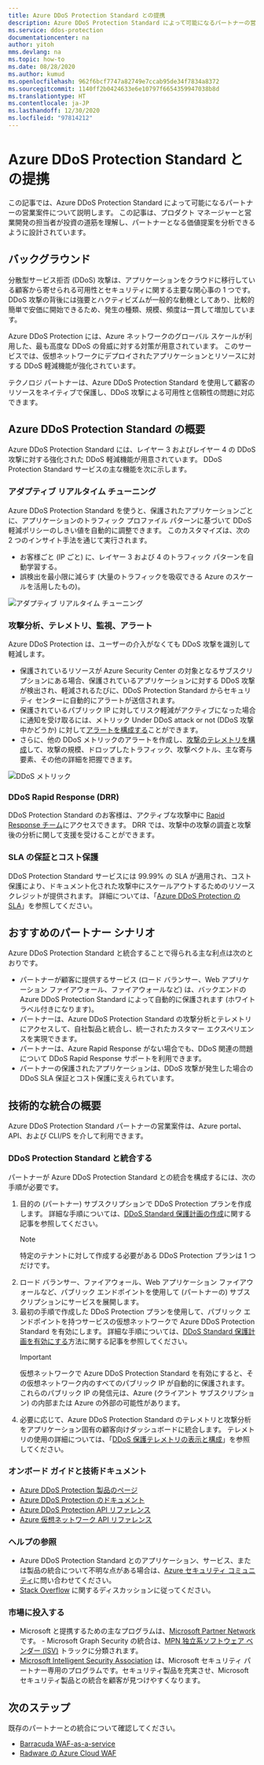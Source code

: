 ```yaml
---
title: Azure DDoS Protection Standard との提携
description: Azure DDoS Protection Standard によって可能になるパートナーの営業案件について説明します。
ms.service: ddos-protection
documentationcenter: na
author: yitoh
mms.devlang: na
ms.topic: how-to
ms.date: 08/28/2020
ms.author: kumud
ms.openlocfilehash: 962f6bcf7747a82749e7ccab95de34f7834a8372
ms.sourcegitcommit: 1140ff2b0424633e6e10797f6654359947038b8d
ms.translationtype: HT
ms.contentlocale: ja-JP
ms.lasthandoff: 12/30/2020
ms.locfileid: "97814212"
---
```

# <a name="partnering-with-azure-ddos-protection-standard"></a>Azure DDoS Protection Standard との提携
この記事では、Azure DDoS Protection Standard によって可能になるパートナーの営業案件について説明します。 この記事は、プロダクト マネージャーと営業開発の担当者が投資の道筋を理解し、パートナーとなる価値提案を分析できるように設計されています。

## <a name="background"></a>バックグラウンド
分散型サービス拒否 (DDoS) 攻撃は、アプリケーションをクラウドに移行している顧客から寄せられる可用性とセキュリティに関する主要な関心事の 1 つです。 DDoS 攻撃の背後には強要とハクティビズムが一般的な動機としてあり、比較的簡単で安価に開始できるため、発生の種類、規模、頻度は一貫して増加しています。

Azure DDoS Protection には、Azure ネットワークのグローバル スケールが利用した、最も高度な DDoS の脅威に対する対策が用意されています。 このサービスでは、仮想ネットワークにデプロイされたアプリケーションとリソースに対する DDoS 軽減機能が強化されています。

テクノロジ パートナーは、Azure DDoS Protection Standard を使用して顧客のリソースをネイティブで保護し、DDoS 攻撃による可用性と信頼性の問題に対応できます。

## <a name="introduction-to-azure-ddos-protection-standard"></a>Azure DDoS Protection Standard の概要
Azure DDoS Protection Standard には、レイヤー 3 およびレイヤー 4 の DDoS 攻撃に対する強化された DDoS 軽減機能が用意されています。 DDoS Protection Standard サービスの主な機能を次に示します。

### <a name="adaptive-real-time-tuning"></a>アダプティブ リアルタイム チューニング
Azure DDoS Protection Standard を使うと、保護されたアプリケーションごとに、アプリケーションのトラフィック プロファイル パターンに基づいて DDoS 軽減ポリシーのしきい値を自動的に調整できます。 このカスタマイズは、次の 2 つのインサイト手法を通じて実行されます。

- お客様ごと (IP ごと) に、レイヤー 3 および 4 のトラフィック パターンを自動学習する。
- 誤検出を最小限に減らす (大量のトラフィックを吸収できる Azure のスケールを活用したもの)。

![アダプティブ リアルタイム チューニング](./media/ddos-protection-partner-onboarding/real-time-tuning.png)

### <a name="attack-analytics-telemetry-monitoring-and-alerting"></a>攻撃分析、テレメトリ、監視、アラート
Azure DDoS Protection は、ユーザーの介入がなくても DDoS 攻撃を識別して軽減します。

- 保護されているリソースが Azure Security Center の対象となるサブスクリプションにある場合、保護されているアプリケーションに対する DDoS 攻撃が検出され、軽減されるたびに、DDoS Protection Standard からセキュリティ センターに自動的にアラートが送信されます。
- 保護されているパブリック IP に対してリスク軽減がアクティブになった場合に通知を受け取るには、メトリック Under DDoS attack or not (DDoS 攻撃中かどうか) に対して[アラートを構成する](alerts.md)ことができます。
- さらに、他の DDoS メトリックのアラートを作成し、[攻撃のテレメトリを構成](telemetry.md)して、攻撃の規模、ドロップしたトラフィック、攻撃ベクトル、主な寄与要素、その他の詳細を把握できます。

![DDoS メトリック](./media/ddos-protection-partner-onboarding/ddos-metrics.png)

### <a name="ddos-rapid-response-drr"></a>DDoS Rapid Response (DRR)
DDoS Protection Standard のお客様は、アクティブな攻撃中に [Rapid Response チーム](ddos-rapid-response.md)にアクセスできます。 DRR では、攻撃中の攻撃の調査と攻撃後の分析に関して支援を受けることができます。

### <a name="sla-guarantee-and-cost-protection"></a>SLA の保証とコスト保護
DDoS Protection Standard サービスには 99.99% の SLA が適用され、コスト保護により、ドキュメント化された攻撃中にスケールアウトするためのリソース クレジットが提供されます。 詳細については、「[Azure DDoS Protection の SLA](https://azure.microsoft.com/support/legal/sla/ddos-protection/v1_0/)」を参照してください。

## <a name="featured-partner-scenarios"></a>おすすめのパートナー シナリオ
Azure DDoS Protection Standard と統合することで得られる主な利点は次のとおりです。

- パートナーが顧客に提供するサービス (ロード バランサー、Web アプリケーション ファイアウォール、ファイアウォールなど) は、バックエンドの Azure DDoS Protection Standard によって自動的に保護されます (ホワイト ラベル付きになります)。
- パートナーは、Azure DDoS Protection Standard の攻撃分析とテレメトリにアクセスして、自社製品と統合し、統一されたカスタマー エクスペリエンスを実現できます。  
- パートナーは、Azure Rapid Response がない場合でも、DDoS 関連の問題について DDoS Rapid Response サポートを利用できます。
- パートナーの保護されたアプリケーションは、DDoS 攻撃が発生した場合の DDoS SLA 保証とコスト保護に支えられています。

## <a name="technical-integration-overview"></a>技術的な統合の概要
Azure DDoS Protection Standard パートナーの営業案件は、Azure portal、API、および CLI/PS を介して利用できます。

### <a name="integrate-with-ddos-protection-standard"></a>DDoS Protection Standard と統合する
パートナーが Azure DDoS Protection Standard との統合を構成するには、次の手順が必要です。
1. 目的の (パートナー) サブスクリプションで DDoS Protection プランを作成します。 詳細な手順については、[DDoS Standard 保護計画の作成](manage-ddos-protection.md#create-a-ddos-protection-plan)に関する記事を参照してください。
   > [!NOTE]
   > 特定のテナントに対して作成する必要がある DDoS Protection プランは 1 つだけです。 
2. ロード バランサー、ファイアウォール、Web アプリケーション ファイアウォールなど、パブリック エンドポイントを使用して (パートナーの) サブスクリプションにサービスを展開します。 
3. 最初の手順で作成した DDoS Protection プランを使用して、パブリック エンドポイントを持つサービスの仮想ネットワークで Azure DDoS Protection Standard を有効にします。 詳細な手順については、[DDoS Standard 保護計画を有効にする](manage-ddos-protection.md#enable-ddos-protection-for-an-existing-virtual-network)方法に関する記事を参照してください。
   > [!IMPORTANT] 
   > 仮想ネットワークで Azure DDoS Protection Standard を有効にすると、その仮想ネットワーク内のすべてのパブリック IP が自動的に保護されます。 これらのパブリック IP の発信元は、Azure (クライアント サブスクリプション) の内部または Azure の外部の可能性があります。 
4. 必要に応じて、Azure DDoS Protection Standard のテレメトリと攻撃分析をアプリケーション固有の顧客向けダッシュボードに統合します。 テレメトリの使用の詳細については、「[DDoS 保護テレメトリの表示と構成](telemetry.md)」を参照してください。 

### <a name="onboarding-guides-and-technical-documentation"></a>オンボード ガイドと技術ドキュメント

- [Azure DDoS Protection 製品のページ](https://azure.microsoft.com/services/ddos-protection/)
- [Azure DDoS Protection のドキュメント](ddos-protection-overview.md)
- [Azure DDoS Protection API リファレンス](/rest/api/virtualnetwork/ddosprotectionplans)
- [Azure 仮想ネットワーク API リファレンス](/rest/api/virtualnetwork/virtualnetworks)

### <a name="get-help"></a>ヘルプの参照

- Azure DDoS Protection Standard とのアプリケーション、サービス、または製品の統合について不明な点がある場合は、[Azure セキュリティ コミュニティ](https://techcommunity.microsoft.com/t5/security-identity/bd-p/Azure-Security)に問い合わせてください。
- [Stack Overflow](https://stackoverflow.com/tags/azure-ddos/) に関するディスカッションに従ってください。

### <a name="get-to-market"></a>市場に投入する

- Microsoft と提携するための主なプログラムは、[Microsoft Partner Network](https://partner.microsoft.com/) です。 \- Microsoft Graph Security の統合は、[MPN 独立系ソフトウェア ベンダー (ISV)](https://partner.microsoft.com/saas-solution-guide) トラックに分類されます。
- [Microsoft Intelligent Security Association](https://www.microsoft.com/security/business/intelligent-security-association?rtc=1) は、Microsoft セキュリティ パートナー専用のプログラムです。セキュリティ製品を充実させ、Microsoft セキュリティ製品との統合を顧客が見つけやすくなります。

## <a name="next-steps"></a>次のステップ
既存のパートナーとの統合について確認してください。

- [Barracuda WAF-as-a-service](https://www.barracuda.com/waf-as-a-service)
- [Radware の Azure Cloud WAF](https://www.radware.com/resources/microsoft-azure/)